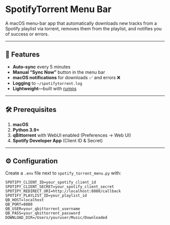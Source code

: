 # SpotifyTorrent Menu Bar

A macOS menu-bar app that automatically downloads new tracks from a Spotify playlist via torrent, removes them from the playlist, and notifies you of success or errors.

---

## 🚀 Features

- **Auto-sync** every 5 minutes  
- **Manual “Sync Now”** button in the menu bar  
- **macOS notifications** for downloads ✅ and errors ❌  
- **Logging** to `~/spotifytorrent.log`  
- **Lightweight**—built with [rumps](https://github.com/jaredks/rumps)

---

## 🛠️ Prerequisites

1. **macOS**  
2. **Python 3.9+**  
3. **qBittorrent** with WebUI enabled (Preferences → Web UI)  
4. **Spotify Developer App** (Client ID & Secret)  

---

## ⚙️ Configuration

Create a `.env` file next to `spotify_torrent_menu.py` with:

```dotenv
SPOTIPY_CLIENT_ID=your_spotify_client_id
SPOTIPY_CLIENT_SECRET=your_spotify_client_secret
SPOTIPY_REDIRECT_URI=http://localhost:8888/callback
SPOTIFY_PLAYLIST_ID=your_playlist_id
QB_HOST=localhost
QB_PORT=8080
QB_USER=your_qbittorrent_username
QB_PASS=your_qbittorrent_password
DOWNLOAD_DIR=/Users/youruser/Music/Downloaded
